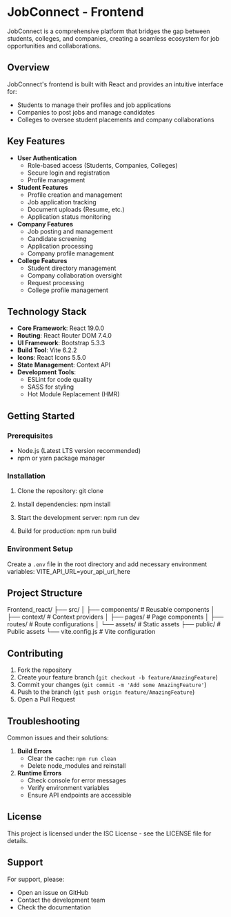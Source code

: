 # JobConnect - Frontend
JobConnect is a comprehensive platform that bridges the gap between students, colleges, and companies, creating a seamless ecosystem for job opportunities and collaborations.
## Overview
JobConnect's frontend is built with React and provides an intuitive interface for:
- Students to manage their profiles and job applications
- Companies to post jobs and manage candidates
- Colleges to oversee student placements and company collaborations
## Key Features
- **User Authentication**
  - Role-based access (Students, Companies, Colleges)
  - Secure login and registration
  - Profile management
- **Student Features**
  - Profile creation and management
  - Job application tracking
  - Document uploads (Resume, etc.)
  - Application status monitoring
- **Company Features**
  - Job posting and management
  - Candidate screening
  - Application processing
  - Company profile management
- **College Features**
  - Student directory management
  - Company collaboration oversight
  - Request processing
  - College profile management
## Technology Stack
- **Core Framework**: React 19.0.0
- **Routing**: React Router DOM 7.4.0
- **UI Framework**: Bootstrap 5.3.3
- **Build Tool**: Vite 6.2.2
- **Icons**: React Icons 5.5.0
- **State Management**: Context API
- **Development Tools**:
  - ESLint for code quality
  - SASS for styling
  - Hot Module Replacement (HMR)
## Getting Started
### Prerequisites
- Node.js (Latest LTS version recommended)
- npm or yarn package manager
### Installation
1. Clone the repository:
    git clone <repository-url>

2. Install dependencies:
    npm install

3. Start the development server:
    npm run dev

4. Build for production:
    npm run build

### Environment Setup
Create a `.env` file in the root directory and add necessary environment variables: VITE_API_URL=your_api_url_here

## Project Structure

Frontend_react/
├── src/
│   ├── components/     # Reusable components
│   ├── context/       # Context providers
│   ├── pages/         # Page components
│   ├── routes/        # Route configurations
│   └── assets/        # Static assets
├── public/            # Public assets
└── vite.config.js     # Vite configuration

## Contributing
1. Fork the repository
2. Create your feature branch (`git checkout -b feature/AmazingFeature`)
3. Commit your changes (`git commit -m 'Add some AmazingFeature'`)
4. Push to the branch (`git push origin feature/AmazingFeature`)
5. Open a Pull Request
## Troubleshooting
Common issues and their solutions:
1. **Build Errors**
   - Clear the cache: `npm run clean`
   - Delete node_modules and reinstall
2. **Runtime Errors**
   - Check console for error messages
   - Verify environment variables
   - Ensure API endpoints are accessible
## License
This project is licensed under the ISC License - see the LICENSE file for details.
## Support
For support, please:
- Open an issue on GitHub
- Contact the development team
- Check the documentation